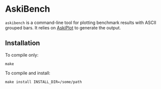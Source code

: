 # AskiBench
`askibench` is a command-line tool for plotting benchmark results with ASCII grouped bars.
It relies on [AskiPlot](https://github.com/fsossai/askiplot) to generate the output.

## Installation

To compile only:
```
make
```
To compile and install:
```
make install INSTALL_DIR=/some/path
```

